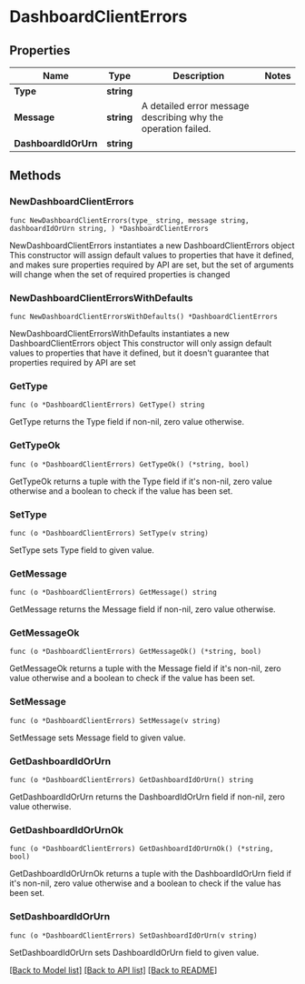 # DashboardClientErrors

## Properties

Name | Type | Description | Notes
------------ | ------------- | ------------- | -------------
**Type** | **string** |  | 
**Message** | **string** | A detailed error message describing why the operation failed. | 
**DashboardIdOrUrn** | **string** |  | 

## Methods

### NewDashboardClientErrors

`func NewDashboardClientErrors(type_ string, message string, dashboardIdOrUrn string, ) *DashboardClientErrors`

NewDashboardClientErrors instantiates a new DashboardClientErrors object
This constructor will assign default values to properties that have it defined,
and makes sure properties required by API are set, but the set of arguments
will change when the set of required properties is changed

### NewDashboardClientErrorsWithDefaults

`func NewDashboardClientErrorsWithDefaults() *DashboardClientErrors`

NewDashboardClientErrorsWithDefaults instantiates a new DashboardClientErrors object
This constructor will only assign default values to properties that have it defined,
but it doesn't guarantee that properties required by API are set

### GetType

`func (o *DashboardClientErrors) GetType() string`

GetType returns the Type field if non-nil, zero value otherwise.

### GetTypeOk

`func (o *DashboardClientErrors) GetTypeOk() (*string, bool)`

GetTypeOk returns a tuple with the Type field if it's non-nil, zero value otherwise
and a boolean to check if the value has been set.

### SetType

`func (o *DashboardClientErrors) SetType(v string)`

SetType sets Type field to given value.


### GetMessage

`func (o *DashboardClientErrors) GetMessage() string`

GetMessage returns the Message field if non-nil, zero value otherwise.

### GetMessageOk

`func (o *DashboardClientErrors) GetMessageOk() (*string, bool)`

GetMessageOk returns a tuple with the Message field if it's non-nil, zero value otherwise
and a boolean to check if the value has been set.

### SetMessage

`func (o *DashboardClientErrors) SetMessage(v string)`

SetMessage sets Message field to given value.


### GetDashboardIdOrUrn

`func (o *DashboardClientErrors) GetDashboardIdOrUrn() string`

GetDashboardIdOrUrn returns the DashboardIdOrUrn field if non-nil, zero value otherwise.

### GetDashboardIdOrUrnOk

`func (o *DashboardClientErrors) GetDashboardIdOrUrnOk() (*string, bool)`

GetDashboardIdOrUrnOk returns a tuple with the DashboardIdOrUrn field if it's non-nil, zero value otherwise
and a boolean to check if the value has been set.

### SetDashboardIdOrUrn

`func (o *DashboardClientErrors) SetDashboardIdOrUrn(v string)`

SetDashboardIdOrUrn sets DashboardIdOrUrn field to given value.



[[Back to Model list]](../README.md#documentation-for-models) [[Back to API list]](../README.md#documentation-for-api-endpoints) [[Back to README]](../README.md)


